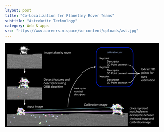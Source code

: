 ```yaml
---
layout: post
title: "Co-Localization for Planetary Rover Teams"
subtitle: "Astrobotic Technology"
category: Web & Apps
src: "https://www.careersin.space/wp-content/uploads/ast.jpg"
---
```


![ORB Features](/assets/images/feature_matching_process.png)